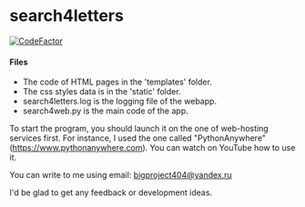 # search4letters
[![CodeFactor](https://www.codefactor.io/repository/github/bigproject404/search4letters/badge/main?s=08e6506c3d546fe906cab2d0e0484189b694a25d)](https://www.codefactor.io/repository/github/bigproject404/search4letters/overview/main)
#### Files
 - The code of HTML pages in the 'templates' folder.
 - The css styles data is in the 'static' folder.
 - search4letters.log is the logging file of the webapp.
 - search4web.py is the main code of the app.

To start the program, you should launch it on the one of web-hosting services first. 
For instance, I used the one called "PythonAnywhere" (https://www.pythonanywhere.com).
You can watch on YouTube how to use it.

You can write to me using email: bigproject404@yandex.ru

I'd be glad to get any feedback or development ideas.
